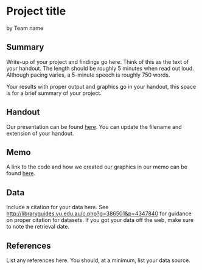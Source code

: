 Project title
================
by Team name

## Summary

Write-up of your project and findings go here. Think of this as the text
of your handout. The length should be roughly 5 minutes when read
out loud. Although pacing varies, a 5-minute speech is roughly 750
words. 

Your results with proper output and
graphics go in your handout, this space is for a brief summary of
your project.

## Handout

Our presentation can be found [here](handout/handout.pdf). You can update the filename and extension of your handout.

## Memo

A link to the code and how we created our graphics in our memo can be found [here](memo/memo.html).

## Data

Include a citation for your data here. See
<http://libraryguides.vu.edu.au/c.php?g=386501&p=4347840> for guidance
on proper citation for datasets. If you got your data off the web, make
sure to note the retrieval date.

## References

List any references here. You should, at a minimum, list your data
source.
